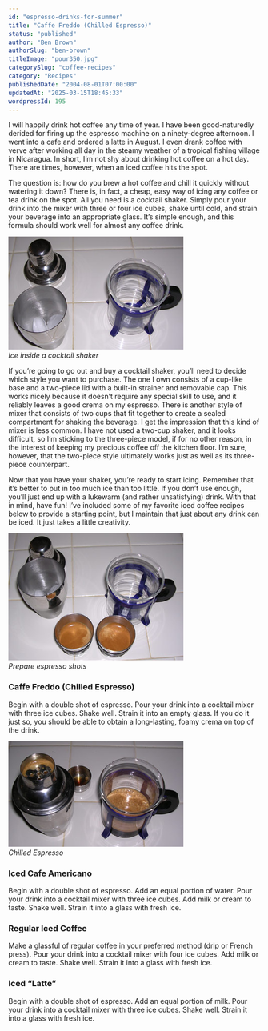 ```yaml
---
id: "espresso-drinks-for-summer"
title: "Caffe Freddo (Chilled Espresso)"
status: "published"
author: "Ben Brown"
authorSlug: "ben-brown"
titleImage: "pour350.jpg"
categorySlug: "coffee-recipes"
category: "Recipes"
publishedDate: "2004-08-01T07:00:00"
updatedAt: "2025-03-15T18:45:33"
wordpressId: 195
---
```


I will happily drink hot coffee any time of year. I have been good-naturedly derided for firing up the espresso machine on a ninety-degree afternoon. I went into a cafe and ordered a latte in August. I even drank coffee with verve after working all day in the steamy weather of a tropical fishing village in Nicaragua. In short, I’m not shy about drinking hot coffee on a hot day. There are times, however, when an iced coffee hits the spot.

The question is: how do you brew a hot coffee and chill it quickly without watering it down? There is, in fact, a cheap, easy way of icing any coffee or tea drink on the spot. All you need is a cocktail shaker. Simply pour your drink into the mixer with three or four ice cubes, shake until cold, and strain your beverage into an appropriate glass. It’s simple enough, and this formula should work well for almost any coffee drink.

![ice in cocktail shaker](start3501.jpg)  
*Ice inside a cocktail shaker*

If you’re going to go out and buy a cocktail shaker, you’ll need to decide which style you want to purchase. The one I own consists of a cup-like base and a two-piece lid with a built-in strainer and removable cap. This works nicely because it doesn’t require any special skill to use, and it reliably leaves a good crema on my espresso. There is another style of mixer that consists of two cups that fit together to create a sealed compartment for shaking the beverage. I get the impression that this kind of mixer is less common. I have not used a two-cup shaker, and it looks difficult, so I’m sticking to the three-piece model, if for no other reason, in the interest of keeping my precious coffee off the kitchen floor. I’m sure, however, that the two-piece style ultimately works just as well as its three-piece counterpart.

Now that you have your shaker, you’re ready to start icing. Remember that it’s better to put in too much ice than too little. If you don’t use enough, you’ll just end up with a lukewarm (and rather unsatisfying) drink. With that in mind, have fun! I’ve included some of my favorite iced coffee recipes below to provide a starting point, but I maintain that just about any drink can be iced. It just takes a little creativity.

![Prepare espresso shots](iced350.jpg)  
*Prepare espresso shots*

### Caffe Freddo (Chilled Espresso)

Begin with a double shot of espresso. Pour your drink into a cocktail mixer with three ice cubes. Shake well. Strain it into an empty glass. If you do it just so, you should be able to obtain a long-lasting, foamy crema on top of the drink.

![Chilled Espresso](pour350.jpg)  
*Chilled Espresso*

### Iced Cafe Americano

Begin with a double shot of espresso. Add an equal portion of water. Pour your drink into a cocktail mixer with three ice cubes. Add milk or cream to taste. Shake well. Strain it into a glass with fresh ice.

### Regular Iced Coffee

Make a glassful of regular coffee in your preferred method (drip or French press). Pour your drink into a cocktail mixer with four ice cubes. Add milk or cream to taste. Shake well. Strain it into a glass with fresh ice.

### Iced “Latte”

Begin with a double shot of espresso. Add an equal portion of milk. Pour your drink into a cocktail mixer with three ice cubes. Shake well. Strain it into a glass with fresh ice.
